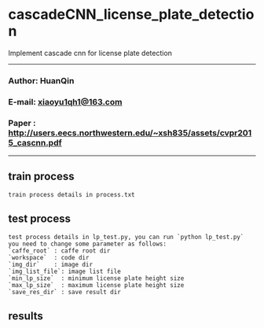 cascadeCNN_license_plate_detection
======================================
Implement cascade cnn for license plate detection
****
### Author: HuanQin
### E-mail: xiaoyu1qh1@163.com
### Paper : http://users.eecs.northwestern.edu/~xsh835/assets/cvpr2015_cascnn.pdf
****

train process
------
    train process details in process.txt

test process
------
    test process details in lp_test.py, you can run `python lp_test.py`
    you need to change some parameter as follows:
    `caffe_root` : caffe root dir
    `workspace`  : code dir
    `img_dir`    : image dir
    `img_list_file`: image list file
    `min_lp_size`  : minimum license plate height size
    `max_lp_size`  : maximum license plate height size
    `save_res_dir` : save result dir

results
------



